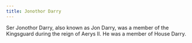 ```yaml
---
title: Jonothor Darry
---
```


Ser Jonothor Darry, also known as Jon Darry, was a member of the Kingsguard during the reign of Aerys II. He was a member of House Darry.


